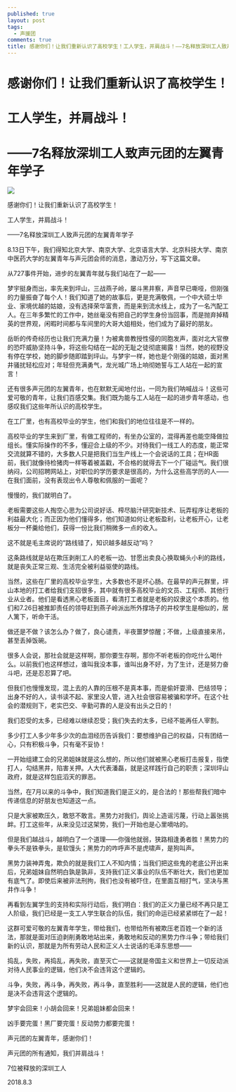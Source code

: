 ```yaml
---
published: true
layout: post
tags:
  - 声援团
comments: true
title: 感谢你们！让我们重新认识了高校学生！工人学生，并肩战斗！——7名释放深圳工人致声元团的左翼青年学子
---
```


# 感谢你们！让我们重新认识了高校学生！
# 工人学生，并肩战斗！
# ——7名释放深圳工人致声元团的左翼青年学子

![](http://wx2.sinaimg.cn/mw690/0060lm7Tly1fu8e4srlkhj31kw16onpg.jpg)

感谢你们！让我们重新认识了高校学生！

工人学生，并肩战斗！

——7名释放深圳工人致声元团的左翼青年学子



8.13日下午，我们得知北京大学、南京大学、北京语言大学、北京科技大学、南京中医药大学的左翼青年与声元团会师的消息，激动万分，写下这篇文章。



从727事件开始，进步的左翼青年就与我们站在了一起——

梦宇挺身而出，率先来到坪山，三战燕子岭，屡斗黑井察，声音早已嘶哑，但刚强的力量振奋了每个人！我们知道了她的故事后，更是充满敬佩，一个中大硕士毕业、家境优越的姑娘，没有选择荣华富贵，而是来到流水线上，成为了一名汽配工人。在三年多繁忙的工作中，她丝毫没有把自己的学生身份当回事，而是抛弃掉精英的世界观，闲暇时间都与车间里的大哥大姐相处，他们成为了最好的朋友。

岳昕的传奇经历也让我们充满力量！为被禽兽教授性侵的同胞发声，面对北大官僚的恐吓威胁坚持斗争，将这些勾结在一起的无耻之徒彻底揭露！当然，她的视野没有停在学校，她的脚步随即踏到坪山。与梦宇一样，她也是个刚强的姑娘，面对黑井骚扰轻松应对；年轻但充满勇气，龙光城广场上响彻她誓与工人站在一起的宣言！

还有很多声元团的左翼青年，也在默默无闻地付出，一同为我们呐喊战斗！这些可爱可敬的青年，让我们百感交集。我们既为能与工人站在一起的进步青年感动，也感叹我们这些年所认识的高校学生。

在工厂里，也有高校毕业的学生，他们和我们的地位往往是不一样的。

高校毕业的学生来到厂里，有做工程师的，有坐办公室的，混得再差也能空降做拉组长。懂实际操作的不多，懂迎合上级的不少。对待我们一线工人的态度，能正常交流就算不错的，大多数人只是把我们当生产线上一个会说话的工具；在HR面前，我们就像待检猪肉一样等着被盖戳，不合格的就得去下一个厂碰运气。我们很纳闷，公司招聘网站上，对职位的学历要求是很高的，为什么这些高学历的人——在我们面前，没有表现出令人尊敬和佩服的一面呢？

慢慢的，我们就明白了。

老板需要这些人掏空心思为公司说好话、榨尽脑汁研究新技术、玩弄程序让老板的利益最大化；而正因为他们懂得多，他们知道如何让老板盈利，让老板开心，让老板分一杯羹给他们，获得一份比我们稍微多一点的收入。

这不就是毛主席说的“路线错了，知识越多越反动”吗？

这条路线就是站在欺压剥削工人的老板一边、甘愿出卖良心换取蝇头小利的路线，就是丧失正常三观、生活完全被利益驱使的路线。

当然，这些在厂里的高校毕业学生，大多数也不是坏心肠。在最早的声元群里，坪山本地的打工者给我们支招很多，其中就有很多高校毕业的文员、工程师、其他行业从业者。他们是看透黑心老板面目，看清打工者就是老板的奴隶这个本质的。他们和7.26日被推卸责任的领导赶到燕子岭派出所外撑场子的井校学生是相似的，居人篱下，听命干活。

做还是不做？该怎么办？做了，良心谴责，半夜噩梦惊醒；不做，上级直接来吊，甚至丢掉饭碗。

很多人会说，那社会就是这样啊，那你要生存啊，那你不听老板的你吃什么喝什么。以前我们也这样想过，谁叫我没本事，谁叫出身不好，为了生计，还是努力奋斗吧，还是忍忍算了吧。

但我们也慢慢发现，混上去的人靠的压根不是真本事，而是偷奸耍滑、巴结领导；出身不好的人，读书读不起、家里没人管，进入社会很容易被骗和学坏。在这个社会的潜规则下，老实巴交、辛勤可靠的人是没有出头之日的！

我们忍受的太多，已经难以继续忍受；我们失去的太多，已经不能再任人宰割。

多少打工人多少年多少次的血泪经历告诉我们：要想维护自己的权益，只有团结一心，只有积极斗争，只有毫不妥协！

一开始组建工会的兄弟姐妹就是这么想的，所以他们就被黑心老板打击报复，指使打人，勾结黑井，陷害关押。人大代表潘磊，就是这样践行自己的职责；深圳坪山政府，就是这样包庇滔天的罪恶。



当然，在7月以来的斗争中，我们知道我们是正义的，是合法的！那些帮我们暗中传递信息的好朋友也知道这一点。

只是大家被欺压久，敢怒不敢言。黑势力对我们，舆论上造谣污蔑，行动上嚣张挑衅。打工这些年，从来没见过这架势，我们一开始也是心里嘀咕的。

但是我们越战斗，越明白了一个道理——你强他就弱，狭路相逢勇者胜！黑势力的拳头不是铁拳头，是软馒头；黑势力的咋呼声不是虎啸声，是狗叫声。

黑势力装神弄鬼，欺负的就是我们工人不知内情；当我们把这些鬼的老底公开出来后，兄弟姐妹自然明白孰是孰非，支持我们正义事业的队伍不断壮大，我们也更加有底气了。即使后来被非法刑拘，我们也没有被吓住，在里面互相打气，坚决与黑井作斗争！

再看到左翼学生的支持和实际行动后，我们明白：我们的正义力量已经不再只是工人阶级，我们已经是一支工人学生联合的队伍，我们的命运已经紧紧绑在了一起！

这群可爱可敬的左翼青年学生，带给我们，也带给所有被欺压老百姓一个新的活法，那就是面对压迫剥削勇敢地站出来，勇敢地和反动的黑势力作斗争；带给我们新的认识，那就是为所有劳动人民和正义人士说话的毛泽东思想——

捣乱，失败，再捣乱，再失败，直至灭亡——这就是帝国主义和世界上一切反动派对待人民事业的逻辑，他们决不会违背这个逻辑的。

斗争，失败，再斗争，再失败，再斗争，直至胜利——这就是人民的逻辑，他们也是决不会违背这个逻辑的。

梦宇会回来！小胡会回来！兄弟姐妹都会回来！

凶手要完蛋！黑厂要完蛋！反动势力都要完蛋！

声元团的左翼青年，感谢你们！

声元团的所有通知，我们并肩战斗！

7位被释放的深圳工人

2018.8.3
